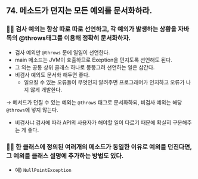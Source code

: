 ## 74. 메소드가 던지는 모든 예외를 문서화하라.

### 😵‍💫 검사 예외는 항상 따로 따로 선언하고, 각 예외가 발생하는 상황을 자바독의 @throws태그를 이용해 정확히 문서화하자.

- 검사 예외만 `@throws` 문에 일일이 선언한다.
- main 메소드는 JVM이 호출하므로 Exeption을 던지도록 선언해도 된다.
- 그 외는 공통 상위 클래스 하나로 뭉뚱그려 선언하는 일은 삼간다.
- 비검사 예외도 문서화 해두면 좋다.
  - 일으킬 수 있는 오류들이 무엇인지 알려주면 프로그래머가 인지하고 오류가 나지 않게 개발한다.

→ 메서드가 던질 수 있는 예외는 `@throws` 태그로 문서화하되, 비검사 예외는 해당 `@throws`에 넣지 않는다.

- 비검사냐 검사에 따라 API의 사용자가 해야할 일이 다르기 때문에 확실히 구분해주는 게 좋다.

### 😵‍💫 한 클래스에 정의된 여러개의 메소드가 동일한 이유로 예외를 던진다면, 그 예외를 클래스 설명에 추가하는 방법도 있다.

- 예) `NullPointException`